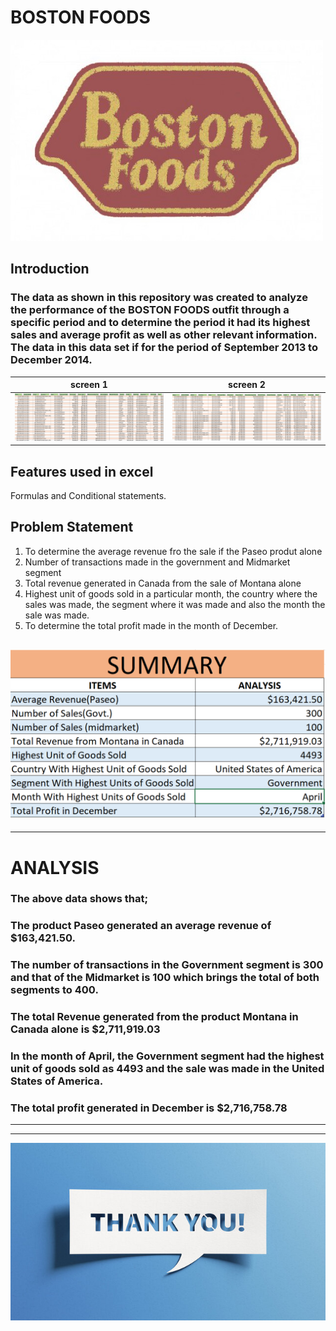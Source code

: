 # BOSTON FOODS
![](bostonfoodsimage.gif)
## Introduction
### The data as shown in this repository was created to analyze the performance of the BOSTON FOODS outfit through a specific period and to determine the period it had its highest sales and average profit as well as other relevant information. The data in this data set if for the period of September 2013 to December 2014.

screen 1         | screen 2
:-------------:|:--------------------:
![](record1.png) | ![](record2.png)

## Features used in excel
Formulas and Conditional statements.

## Problem Statement
1.	To determine the average revenue fro the sale if the Paseo produt alone 
2.	Number of transactions made in the government and Midmarket segment 
3.	Total revenue generated in Canada from the sale of Montana alone
4.	Highest unit of goods sold in a particular month, the country where the sales was made, the segment where it was made and also the month the sale was made.
5.	To determine the total profit made in the month of December.

![](summary.png)
---
---
# ANALYSIS

### The above data shows that;
### The product Paseo generated an average revenue of $163,421.50.
### The number of transactions in the Government segment is 300 and that of the Midmarket is 100 which brings the total of both segments to 400.
### The total Revenue generated from the product Montana in Canada alone is $2,711,919.03
### In the month of April, the Government segment had the highest unit of goods sold as 4493 and the sale was made in the United States of America.
### The total profit generated in December is $2,716,758.78
---
---
![](thank_you.jpg)

